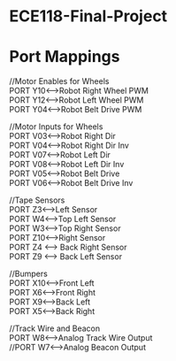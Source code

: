 # ECE118-Final-Project
# Port Mappings

//Motor Enables for Wheels <br />
PORT Y10<-->Robot Right Wheel PWM <br />
PORT Y12<-->Robot Left Wheel PWM <br />
PORT Y04<-->Robot Belt Drive PWM <br />

//Motor Inputs for Wheels <br />
PORT V03<-->Robot Right Dir <br />
PORT V04<-->Robot Right Dir Inv <br />
PORT V07<-->Robot Left Dir <br />
PORT V08<-->Robot Left Dir Inv <br />
PORT V05<-->Robot Belt Drive <br />
PORT V06<-->Robot Belt Drive Inv <br />

//Tape Sensors <br />
PORT Z3<-->Left Sensor <br />
PORT W4<-->Top Left Sensor <br />
PORT W3<-->Top Right Sensor <br />
PORT Z10<-->Right Sensor <br />
PORT Z4 <--> Back Right Sensor <br />
PORT Z9 <--> Back Left Sensor <br />

//Bumpers <br />
PORT X10<-->Front Left <br />
PORT X6<-->Front Right <br />
PORT X9<-->Back Left <br />
PORT X5<-->Back Right <br />

//Track Wire and Beacon </br>
PORT W8<-->Analog Track Wire Output <br/>
//PORT W7<-->Analog Beacon Output <br/>
